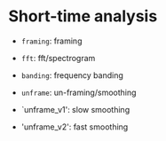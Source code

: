 Short-time analysis
===================

- `framing`: framing
- `fft`: fft/spectrogram
- `banding`: frequency banding
- `unframe`: un-framing/smoothing

- `unframe_v1': slow smoothing
- 'unframe_v2': fast smoothing


